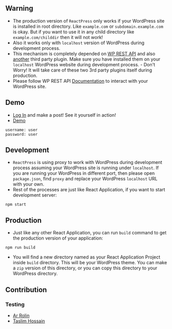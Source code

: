 ## Warning
- The production version of ```ReactPress``` only works if your WordPress site is installed in root directory. Like ```example.com``` or ```subdomain.example.com``` is okay. But if you want to use it in any child directory like ```example.com/childdir``` then it will not work!
- Also it works only with ```localhost``` version of WordPress during development process.
- This mechanism is completely depended on [WP REST API](https://wordpress.org/plugins/rest-api/) and also [another](https://wordpress.org/plugins/rest-api-filter-fields/) third party plugin. Make sure you have installed them on your ```localhost``` WordPress website during development process. - Don't Worry! It will take care of these two 3rd party plugins itself during production.
- Please follow WP REST API [Documentation](http://v2.wp-api.org/) to interact with your WordPress site.

## Demo
- [Log In](https://reactpress.zonayed.me/wp-admin) and make a post! See it yourself in action!
- [Demo](https://reactpress.zonayed.me)
```
username: user
password: user
```

## Development
- ```ReactPress``` is using proxy to work with WordPress during development process assuming your WordPress site is running under ```localhost```. If you are running your WordPress in different port, then please open ```package.json```, find ```proxy``` and replace your WordPress ```localhost``` URL with your own.  
- Rest of the processes are just like React Application, if you want to start development server:
```
npm start
```

## Production
- Just like any other React Application, you can run ```build``` command to get the production version of your application:
```
npm run build
```
- You will find a new directory named as your React Application Project inside ```build``` directory. This will be your WordPress theme. You can make a ```zip``` version of this directory, or you can copy this directory to your WordPress directory.

## Contribution
### Testing
- [Ar Rolin](https://www.facebook.com/ArRolin)
- [Taslim Hossain](https://www.facebook.com/thmilon)
